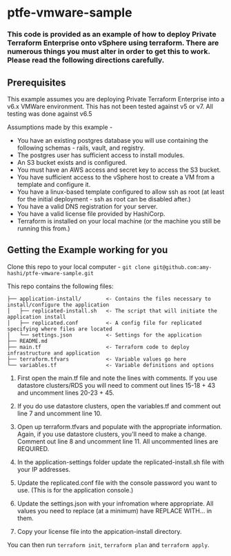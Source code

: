 # ptfe-vmware-sample

### This code is provided as an example of how to deploy Private Terraform Enterprise onto vSphere using terraform. There are numerous things you must alter in order to get this to work. Please read the following directions carefully. 

## Prerequisites

This example assumes you are deploying Private Terraform Enterprise into a v6.x VMWare environment. This has not been tested against v5 or v7. All testing was done against v6.5

Assumptions made by this example - 
  * You have an existing postgres database you will use containing the following schemas - rails, vault, and registry. 
  * The postgres user has sufficient access to install modules.
  * An S3 bucket exists and is configured. 
  * You must have an AWS access and secret key to access the S3 bucket. 
  * You have sufficient access to the vSphere host to create a VM from a template and configure it.
  * You have a linux-based template configured to allow ssh as root (at least for the initial deployment - ssh as root can be disabled after.)
  * You have a valid DNS registration for your server.
  * You have a valid license file provided by HashiCorp.
  * Terraform is installed on your local machine (or the machine you still be running this from.)

## Getting the Example working for you

Clone this repo to your local computer - `git clone git@github.com:amy-hashi/ptfe-vmware-sample.git`

This repo contains the following files:  
```ptfe-vmware-sample/  
├── application-install/        <- Contains the files necessary to install/configure the application  
│   ├── replicated-install.sh   <- The script that will initiate the application install  
│   ├── replicated.conf         <- A config file for replicated specifying where files are located  
│   └── settings.json           <- Settings for the application   
├── README.md  
├── main.tf                     <- Terraform code to deploy infrastructure and application  
├── terraform.tfvars            <- Variable values go here  
└── variables.tf                <- Variable definitions and options  
```
1. First open the main.tf file and note the lines with comments. If you use datastore clusters/RDS you will need to comment out lines 15-18 + 43 and uncomment lines 20-23 + 45.

2. If you do use datastore clusters, open the variables.tf and comment out line 7 and uncomment line 10.

3. Open up terraform.tfvars and populate with the appropriate information. Again, if you use datastore clusters, you'll need to make a change. Comment out line 8 and uncomment line 11. All uncommented lines are REQUIRED.

4. In the application-settings folder update the replicated-install.sh file with your IP addresses.

5. Update the replicated.conf file with the console password you want to use. (This is for the application console.)

6. Update the settings.json with your infromation where appropriate. All values you need to replace (at a minimum) have REPLACE WITH... in them. 

7. Copy your license file into the appication-install directory. 

You can then run `terraform init`, `terraform plan` and `terraform apply`. 


